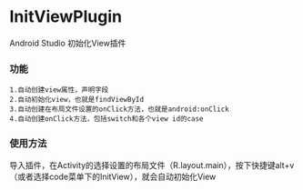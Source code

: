 # InitViewPlugin
Android Studio 初始化View插件 

### 功能
```
1.自动创建view属性，声明字段
2.自动初始化view，也就是findViewById
3.自动创建在布局文件设置的onClick方法，也就是android:onClick
4.自动创建onClick方法，包括switch和各个view id的case
```

### 使用方法
导入插件，在Activity的选择设置的布局文件（R.layout.main），按下快捷键alt+v（或者选择code菜单下的InitView），就会自动初始化View
